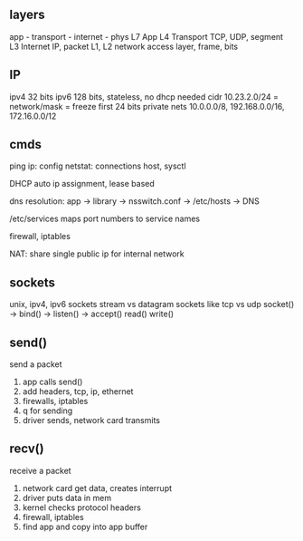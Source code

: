 ---
---
## layers

app - transport - internet - phys
L7 App
L4 Transport TCP, UDP, segment
L3 Internet IP, packet
L1, L2 network access layer, frame, bits

## IP

ipv4 32 bits
ipv6 128 bits, stateless, no dhcp needed
cidr 10.23.2.0/24 = network/mask = freeze first 24 bits
private nets 10.0.0.0/8, 192.168.0.0/16, 172.16.0.0/12

## cmds

ping
ip: config
netstat: connections
host, sysctl

DHCP auto ip assignment, lease based

dns resolution: app → library → nsswitch.conf → /etc/hosts → DNS

/etc/services maps port numbers to service names

firewall, iptables

NAT: share single public ip for internal network

## sockets

unix, ipv4, ipv6 sockets
stream vs datagram sockets like tcp vs udp
socket() -> bind() -> listen() -> accept()
read() write()


## send()
send a packet
1. app calls send()
2. add headers, tcp, ip, ethernet
3. firewalls, iptables
4. q for sending
5. driver sends, network card transmits

## recv()
receive a packet
1. network card get data, creates interrupt
2. driver puts data in mem
3. kernel checks protocol headers
4. firewall, iptables
5. find app and copy into app buffer
